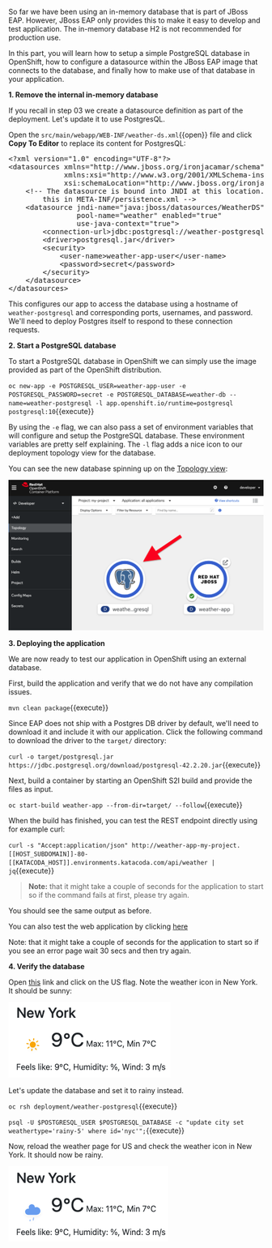 
So far we have been using an in-memory database that is part of JBoss EAP. However, JBoss EAP only provides this to make it easy to develop and test application. The in-memory database H2 is not recommended for production use.

In this part, you will learn how to setup a simple PostgreSQL database in OpenShift, how to configure a datasource within the JBoss EAP image that connects to the database, and finally how to make use of that database in your application.


**1. Remove the internal in-memory database**

If you recall in step 03 we create a datasource definition as part of the deployment. Let's update it to use PostgresQL.

Open the `src/main/webapp/WEB-INF/weather-ds.xml`{{open}} file and click **Copy To Editor** to replace its content for PostgresQL:

<pre class="file" data-filename="./src/main/webapp/WEB-INF/weather-ds.xml" data-target="replace">
&lt;?xml version="1.0" encoding="UTF-8"?&gt;
&lt;datasources xmlns="http://www.jboss.org/ironjacamar/schema"
             xmlns:xsi="http://www.w3.org/2001/XMLSchema-instance"
             xsi:schemaLocation="http://www.jboss.org/ironjacamar/schema http://docs.jboss.org/ironjacamar/schema/datasources_1_0.xsd"&gt;
    &lt;!-- The datasource is bound into JNDI at this location. We reference
        this in META-INF/persistence.xml --&gt;
    &lt;datasource jndi-name="java:jboss/datasources/WeatherDS"
                pool-name="weather" enabled="true"
                use-java-context="true"&gt;
        &lt;connection-url&gt;jdbc:postgresql://weather-postgresql:5432/weather-db&lt;/connection-url&gt;
        &lt;driver&gt;postgresql.jar&lt;/driver&gt;
        &lt;security&gt;
            &lt;user-name&gt;weather-app-user&lt;/user-name&gt;
            &lt;password&gt;secret&lt;/password&gt;
        &lt;/security&gt;
    &lt;/datasource&gt;
&lt;/datasources&gt;
</pre>

This configures our app to access the database using a hostname of `weather-postgresql` and corresponding ports, usernames, and password. We'll need to deploy Postgres itself to respond to these connection requests.

**2. Start a PostgreSQL database**

To start a PostgreSQL database in OpenShift we can simply use the image provided as part of the OpenShift distribution.

`oc new-app -e POSTGRESQL_USER=weather-app-user -e POSTGRESQL_PASSWORD=secret -e POSTGRESQL_DATABASE=weather-db --name=weather-postgresql -l app.openshift.io/runtime=postgresql postgresql:10`{{execute}}

By using the `-e` flag, we can also pass a set of environment variables that will configure and setup the PostgreSQL database. These environment variables are pretty self explaining. The `-l` flag adds a nice icon to our deployment topology view for the database.

You can see the new database spinning up on the [Topology view](https://console-openshift-console-[[HOST_SUBDOMAIN]]-443-[[KATACODA_HOST]].environments.katacoda.com/topology/ns/my-project/graph):

![Postgres topology view](../../assets/middleware/middleware-javaee8/postgres-topology.png)

**3. Deploying the application**

We are now ready to test our application in OpenShift using an external database.

First, build the application and verify that we do not have any compilation issues.

`mvn clean package`{{execute}}

Since EAP does not ship with a Postgres DB driver by default, we'll need to download it and include it with our application. Click the following command to download the driver to the `target/` directory:

`curl -o target/postgresql.jar https://jdbc.postgresql.org/download/postgresql-42.2.20.jar`{{execute}}

Next, build a container by starting an OpenShift S2I build and provide the files as input.

`oc start-build weather-app --from-dir=target/ --follow`{{execute}}

When the build has finished, you can test the REST endpoint directly using for example curl:

`curl -s "Accept:application/json" http://weather-app-my-project.[[HOST_SUBDOMAIN]]-80-[[KATACODA_HOST]].environments.katacoda.com/api/weather | jq`{{execute}}

> **Note:** that it might take a couple of seconds for the application to start so if the command fails at first, please try again.

You should see the same output as before.

You can also test the web application by clicking [here](http://weather-app-my-project.[[HOST_SUBDOMAIN]]-80-[[KATACODA_HOST]].environments.katacoda.com/index.html)

Note: that it might take a couple of seconds for the application to start so if you see an error page wait 30 secs and then try again.

**4. Verify the database**

Open [this](http://weather-app-my-project.[[HOST_SUBDOMAIN]]-80-[[KATACODA_HOST]].environments.katacoda.com/index.html) link and click on the US flag. Note the weather icon in New York. It should be sunny:

![Sunny](../../assets/middleware/middleware-javaee8/sunny.png)

Let's update the database and set it to rainy instead.

`oc rsh deployment/weather-postgresql`{{execute}}

`psql -U $POSTGRESQL_USER $POSTGRESQL_DATABASE -c "update city set weathertype='rainy-5' where id='nyc'";`{{execute}}

Now, reload the weather page for US and check the weather icon in New York. It should now be rainy.

![Rainy](../../assets/middleware/middleware-javaee8/rainy.png)

